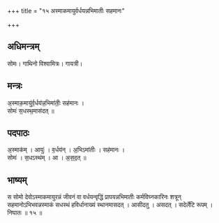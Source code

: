 +++
title = "१५ अस्माकमायुर्वर्धयन्नभिमातीः सहमानः"

+++
## अधिमन्त्रम्
सोमः। गाथिनो विश्वामित्रः। गायत्री।

## मन्त्रः
अ॒स्माक॒मायु॑र्व॒र्धय॑न्न॒भिमा॑तीः॒ सह॑मानः ।  
सोमः॑ स॒धस्थ॒मास॑दत् ॥

## पदपाठः
अ॒स्माक॑म् । आयुः॑ । व॒र्धय॑न् । अ॒भिऽमा॑तीः । सह॑मानः ।  
सोमः॑ । स॒धऽस्थ॑म् । आ । अ॒स॒द॒त् ॥

## भाष्यम्
स सोमो देवोऽस्माकमायुरन्नं जीवनं वा वर्धयन्वृद्धिं प्रापयन्नभिमातीः कर्मविघ्नकारिनः शत्रून् सहमानोऽभिभवन्नस्माकं सधस्थं हविर्धानाख्यं स्थानमासदत् । आसीदतु । असदत् । सदेर्लेटि रूपम् । निघातः ॥ १५ ॥